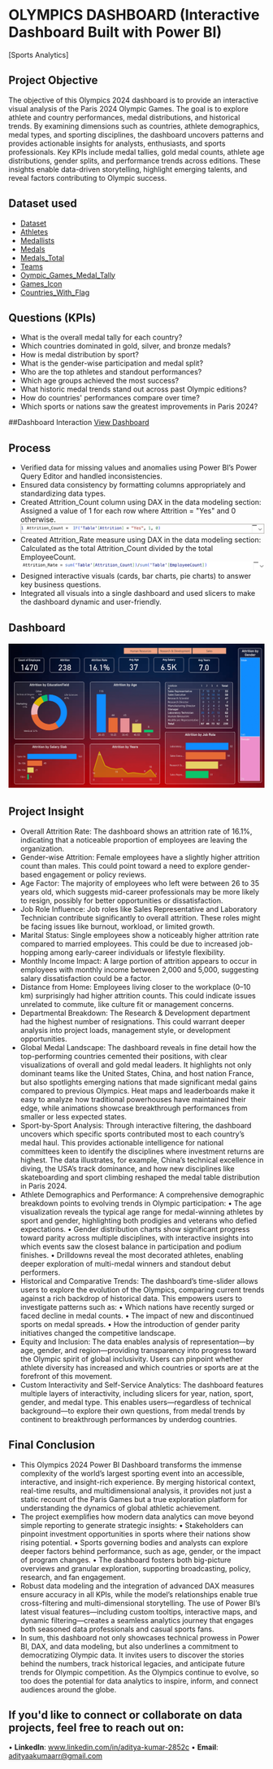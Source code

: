 # OLYMPICS DASHBOARD (Interactive Dashboard Built with Power BI)
[Sports Analytics]

## Project Objective
The objective of this Olympics 2024 dashboard is to provide an interactive visual analysis of the Paris 2024 Olympic Games. The goal is to explore athlete and country performances, medal distributions, and historical trends. By examining dimensions such as countries, athlete demographics, medal types, and sporting disciplines, the dashboard uncovers patterns and provides actionable insights for analysts, enthusiasts, and sports professionals. Key KPIs include medal tallies, gold medal counts, athlete age distributions, gender splits, and performance trends across editions. These insights enable data-driven storytelling, highlight emerging talents, and reveal factors contributing to Olympic success.

## Dataset used
- <a href="https://github.com/aditya-kumaarr/power_bi_Hr_analytics_p1/blob/main/HR_Analytics.csv">Dataset</a>
- <a href="https://github.com/aditya-kumaarr/Power_BI_OlympicsDashboard_P4/blob/main/raw_datasets/athletes.csv">Athletes</a>
- <a href="https://github.com/aditya-kumaarr/Power_BI_OlympicsDashboard_P4/blob/main/raw_datasets/medallists.csv">Medallists</a>
- <a href="https://github.com/aditya-kumaarr/Power_BI_OlympicsDashboard_P4/blob/main/raw_datasets/medals.csv">Medals</a>
- <a href="https://github.com/aditya-kumaarr/Power_BI_OlympicsDashboard_P4/blob/main/raw_datasets/medals_total.csv">Medals_Total</a>
- <a href="https://github.com/aditya-kumaarr/Power_BI_OlympicsDashboard_P4/blob/main/raw_datasets/teams.csv">Teams</a>
- <a href="https://github.com/aditya-kumaarr/Power_BI_OlympicsDashboard_P4/blob/main/raw_datasets/Olympic_Games_Medal_Tally.csv">Oympic_Games_Medal_Tally</a>
- <a href="https://github.com/aditya-kumaarr/Power_BI_OlympicsDashboard_P4/blob/main/raw_datasets/Games%20Icon.xlsx">Games_Icon</a>
- <a href="https://github.com/aditya-kumaarr/Power_BI_OlympicsDashboard_P4/blob/main/raw_datasets/Countries%20with%20Flags%20URL.csv">Countries_With_Flag</a>

## Questions (KPIs)
- What is the overall medal tally for each country?
- Which countries dominated in gold, silver, and bronze medals?
- How is medal distribution by sport?
- What is the gender-wise participation and medal split?
- Who are the top athletes and standout performances?
- Which age groups achieved the most success?
- What historic medal trends stand out across past Olympic editions?
- How do countries' performances compare over time?
- Which sports or nations saw the greatest improvements in Paris 2024?

##Dashboard Interaction <a href="https://github.com/aditya-kumaarr/power_bi_Hr_analytics_p1/blob/main/assets/dashboard.png">View Dashboard</a>

## Process
- Verified data for missing values and anomalies using Power BI’s Power Query Editor and handled inconsistencies.
- Ensured data consistency by formatting columns appropriately and standardizing data types.
- Created Attrition_Count column using DAX in the data modeling section:
Assigned a value of 1 for each row where Attrition = "Yes" and 0 otherwise.
![Screenshot (495)](https://github.com/aditya-kumaarr/power_bi_Hr_analytics_p1/blob/main/assets/attrition_count.png)
- Created Attrition_Rate measure using DAX in the data modeling section:
Calculated as the total Attrition_Count divided by the total EmployeeCount.
![Screenshot (495)](https://github.com/aditya-kumaarr/power_bi_Hr_analytics_p1/blob/main/assets/attrition_rate.png)
- Designed interactive visuals (cards, bar charts, pie charts) to answer key business questions.
- Integrated all visuals into a single dashboard and used slicers to make the dashboard dynamic and user-friendly.
  
## Dashboard

![Screenshot (495)](https://github.com/aditya-kumaarr/power_bi_Hr_analytics_p1/blob/main/assets/dashboard.png)

## Project Insight
- Overall Attrition Rate: The dashboard shows an attrition rate of 16.1%, indicating that a noticeable proportion of employees are leaving the organization.
- Gender-wise Attrition: Female employees have a slightly higher attrition count than males. This could point toward a need to explore gender-based engagement or policy reviews.
-	Age Factor: The majority of employees who left were between 26 to 35 years old, which suggests mid-career professionals may be more likely to resign, possibly for better opportunities or dissatisfaction.
-	Job Role Influence: Job roles like Sales Representative and Laboratory Technician contribute significantly to overall attrition. These roles might be facing issues like burnout, workload, or limited growth.
-	Marital Status: Single employees show a noticeably higher attrition rate compared to married employees. This could be due to increased job-hopping among early-career individuals or lifestyle flexibility.
-	Monthly Income Impact: A large portion of attrition appears to occur in employees with monthly income between 2,000 and 5,000, suggesting salary dissatisfaction could be a factor.
-	Distance from Home: Employees living closer to the workplace (0–10 km) surprisingly had higher attrition counts. This could indicate issues unrelated to commute, like culture fit or management concerns.
-	Departmental Breakdown: The Research & Development department had the highest number of resignations. This could warrant deeper analysis into project loads, management style, or development opportunities.
-	Global Medal Landscape: The dashboard reveals in fine detail how the top-performing countries cemented their positions, with clear visualizations of overall and gold medal leaders. It highlights not only dominant teams like the United States, China, and host nation France, but also spotlights emerging nations that made significant medal gains compared to previous Olympics. Heat maps and leaderboards make it easy to analyze how traditional powerhouses have maintained their edge, while animations showcase breakthrough performances from smaller or less expected states.
-	Sport-by-Sport Analysis: Through interactive filtering, the dashboard uncovers which specific sports contributed most to each country’s medal haul. This provides actionable intelligence for national committees keen to identify the disciplines where investment returns are highest. The data illustrates, for example, China’s technical excellence in diving, the USA’s track dominance, and how new disciplines like skateboarding and sport climbing reshaped the medal table distribution in Paris 2024.
-	Athlete Demographics and Performance: 
A comprehensive demographic breakdown points to evolving trends in Olympic participation:
• The age visualization reveals the typical age range for medal-winning athletes by sport and gender, highlighting both prodigies and veterans who defied expectations.
• Gender distribution charts show significant progress toward parity across multiple disciplines, with interactive insights into which events saw the closest balance in participation and podium finishes.
• Drilldowns reveal the most decorated athletes, enabling deeper exploration of multi-medal winners and standout debut performers.
- Historical and Comparative Trends:
The dashboard’s time-slider allows users to explore the evolution of the Olympics, comparing current trends against a rich backdrop of historical data. This empowers users to investigate patterns such as:
• Which nations have recently surged or faced decline in medal counts.
• The impact of new and discontinued sports on medal spreads.
• How the introduction of gender parity initiatives changed the competitive landscape.
- Equity and Inclusion: The data enables analysis of representation—by age, gender, and region—providing transparency into progress toward the Olympic spirit of global inclusivity. Users can pinpoint whether athlete diversity has increased and which countries or sports are at the forefront of this movement.
- Custom Interactivity and Self-Service Analytics: The dashboard features multiple layers of interactivity, including slicers for year, nation, sport, gender, and medal type. This enables users—regardless of technical background—to explore their own questions, from medal trends by continent to breakthrough performances by underdog countries.

## Final Conclusion
- This Olympics 2024 Power BI Dashboard transforms the immense complexity of the world’s largest sporting event into an accessible, interactive, and insight-rich experience. By merging historical context, real-time results, and multidimensional analysis, it provides not just a static recount of the Paris Games but a true exploration platform for understanding the dynamics of global athletic achievement.
- The project exemplifies how modern data analytics can move beyond simple reporting to generate strategic insights:
• Stakeholders can pinpoint investment opportunities in sports where their nations show rising potential.
• Sports governing bodies and analysts can explore deeper factors behind performance, such as age, gender, or the impact of program changes.
• The dashboard fosters both big-picture overviews and granular exploration, supporting broadcasting, policy, research, and fan engagement.
- Robust data modeling and the integration of advanced DAX measures ensure accuracy in all KPIs, while the model’s relationships enable true cross-filtering and multi-dimensional storytelling. The use of Power BI’s latest visual features—including custom tooltips, interactive maps, and dynamic filtering—creates a seamless analytics journey that engages both seasoned data professionals and casual sports fans.
- In sum, this dashboard not only showcases technical prowess in Power BI, DAX, and data modeling, but also underlines a commitment to democratizing Olympic data. It invites users to discover the stories behind the numbers, track historical legacies, and anticipate future trends for Olympic competition. As the Olympics continue to evolve, so too does the potential for data analytics to inspire, inform, and connect audiences around the globe.

## If you'd like to connect or collaborate on data projects, feel free to reach out on: 
• **LinkedIn**: www.linkedin.com/in/aditya-kumar-2852c
• **Email**: adityaakumaarr@gmail.com

